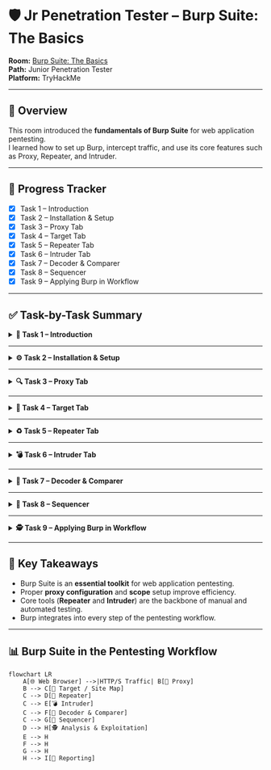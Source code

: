 # 🛡️ Jr Penetration Tester – Burp Suite: The Basics

**Room:** [Burp Suite: The Basics](https://tryhackme.com/)  
**Path:** Junior Penetration Tester  
**Platform:** TryHackMe   

---

## 📖 Overview
This room introduced the **fundamentals of Burp Suite** for web application pentesting.  
I learned how to set up Burp, intercept traffic, and use its core features such as Proxy, Repeater, and Intruder.  

---

## 📌 Progress Tracker
- [x] Task 1 – Introduction  
- [x] Task 2 – Installation & Setup  
- [x] Task 3 – Proxy Tab  
- [x] Task 4 – Target Tab  
- [x] Task 5 – Repeater Tab  
- [x] Task 6 – Intruder Tab  
- [x] Task 7 – Decoder & Comparer  
- [x] Task 8 – Sequencer  
- [x] Task 9 – Applying Burp in Workflow  

---

## ✅ Task-by-Task Summary

<details>
  <summary><strong>📝 Task 1 – Introduction</strong></summary>

- Learned what Burp Suite is and why it’s used in pentesting.  
- Difference between **Community** and **Professional** editions.  
- Overview of Burp components: Proxy, Repeater, Intruder, Decoder, Comparer, Sequencer.  

</details>

---

<details>
  <summary><strong>⚙️ Task 2 – Installation & Setup</strong></summary>

- Installed **Burp Suite Community Edition**.  
- Configured browser with **FoxyProxy** to route traffic.  
- Installed Burp’s **CA certificate** to intercept HTTPS.  

</details>

---

<details>
  <summary><strong>🔍 Task 3 – Proxy Tab</strong></summary>

- Intercepted and forwarded HTTP(S) requests.  
- Used filters to focus only on in-scope traffic.  
- Explored **HTTP history** for analyzing requests.  

</details>

---

<details>
  <summary><strong>🎯 Task 4 – Target Tab</strong></summary>

- Mapped endpoints and site structure.  
- Set **scope** to restrict testing targets.  
- Used **site map** for reconnaissance.  

</details>

---

<details>
  <summary><strong>♻️ Task 5 – Repeater Tab</strong></summary>

- Sent requests to Repeater for manual testing.  
- Modified parameters and replayed requests.  
- Observed server behavior for authentication and validation flaws.  

</details>

---

<details>
  <summary><strong>💣 Task 6 – Intruder Tab</strong></summary>

- Learned Intruder attack types: Sniper, Battering Ram, Pitchfork, Cluster Bomb.  
- Automated payload testing and brute forcing.  
- Discovered hidden fields and tested parameters.  

</details>

---

<details>
  <summary><strong>🔐 Task 7 – Decoder & Comparer</strong></summary>

- **Decoder:** Converted Base64, URL, and Hex encoded data.  
- **Comparer:** Compared responses to highlight subtle differences.  

</details>

---

<details>
  <summary><strong>🎲 Task 8 – Sequencer</strong></summary>

- Tested randomness of session tokens.  
- Understood weak entropy and session hijacking risks.  

</details>

---

<details>
  <summary><strong>🕵️ Task 9 – Applying Burp in Workflow</strong></summary>

- Applied Burp in a structured pentesting methodology:  
  **Recon → Exploitation → Analysis → Reporting**  
- Identified vulnerabilities such as:
  - SQL Injection (SQLi)  
  - Cross-Site Scripting (XSS)  
  - Insecure Direct Object References (IDOR)  
  - Weak session management  

</details>

---

## 🎯 Key Takeaways
- Burp Suite is an **essential toolkit** for web application pentesting.  
- Proper **proxy configuration** and **scope** setup improve efficiency.  
- Core tools (**Repeater** and **Intruder**) are the backbone of manual and automated testing.  
- Burp integrates into every step of the pentesting workflow.  

---

## 📊 Burp Suite in the Pentesting Workflow

```mermaid
flowchart LR
    A[🌐 Web Browser] -->|HTTP/S Traffic| B[🧩 Proxy]
    B --> C[📌 Target / Site Map]
    C --> D[🎯 Repeater]
    C --> E[💣 Intruder]
    C --> F[🔐 Decoder & Comparer]
    C --> G[🎲 Sequencer]
    D --> H[🕵️ Analysis & Exploitation]
    E --> H
    F --> H
    G --> H
    H --> I[📑 Reporting]
